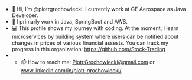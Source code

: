 - 👋 Hi, I’m @piotrgrochowiecki. I currently work at GE Aerospace as Java Developer.
- 🌱 I primarly work in Java, SpringBoot and AWS.
- 💻 This profile shows my journey with coding. At the moment, I learn microservices by building system where users can be notified about changes in prices of various financial assests. You can track my progress in this organization: https://github.com/Stock-Trading
- - 📫 How to reach me: Piotr.Grochowiecki@gmail.com or www.linkedin.com/in/piotr-grochowiecki/

<!---
piotrgrochowiecki/piotrgrochowiecki is a ✨ special ✨ repository because its `README.md` (this file) appears on your GitHub profile.
You can click the Preview link to take a look at your changes.
--->

